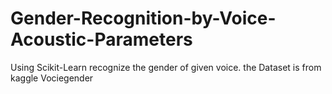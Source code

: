 # Gender-Recognition-by-Voice-Acoustic-Parameters
Using Scikit-Learn recognize the gender of given voice.
the Dataset is from kaggle Vociegender
